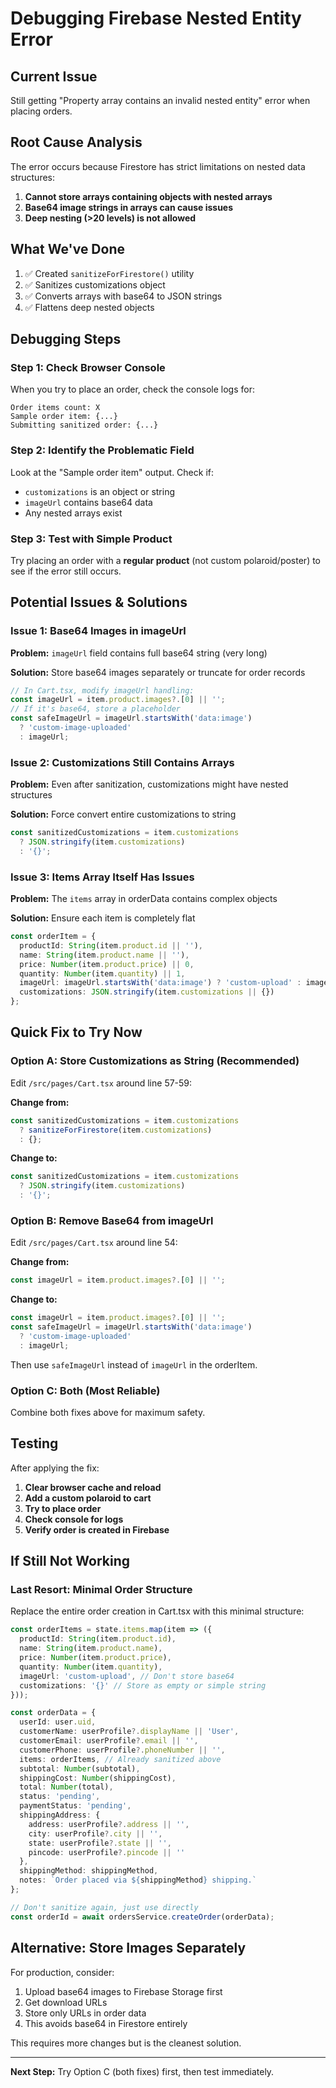 # Debugging Firebase Nested Entity Error

## Current Issue
Still getting "Property array contains an invalid nested entity" error when placing orders.

## Root Cause Analysis

The error occurs because Firestore has strict limitations on nested data structures:
1. **Cannot store arrays containing objects with nested arrays**
2. **Base64 image strings in arrays can cause issues**
3. **Deep nesting (>20 levels) is not allowed**

## What We've Done

1. ✅ Created `sanitizeForFirestore()` utility
2. ✅ Sanitizes customizations object
3. ✅ Converts arrays with base64 to JSON strings
4. ✅ Flattens deep nested objects

## Debugging Steps

### Step 1: Check Browser Console
When you try to place an order, check the console logs for:
```
Order items count: X
Sample order item: {...}
Submitting sanitized order: {...}
```

### Step 2: Identify the Problematic Field
Look at the "Sample order item" output. Check if:
- `customizations` is an object or string
- `imageUrl` contains base64 data
- Any nested arrays exist

### Step 3: Test with Simple Product
Try placing an order with a **regular product** (not custom polaroid/poster) to see if the error still occurs.

## Potential Issues & Solutions

### Issue 1: Base64 Images in imageUrl
**Problem:** `imageUrl` field contains full base64 string (very long)

**Solution:** Store base64 images separately or truncate for order records

```typescript
// In Cart.tsx, modify imageUrl handling:
const imageUrl = item.product.images?.[0] || '';
// If it's base64, store a placeholder
const safeImageUrl = imageUrl.startsWith('data:image') 
  ? 'custom-image-uploaded' 
  : imageUrl;
```

### Issue 2: Customizations Still Contains Arrays
**Problem:** Even after sanitization, customizations might have nested structures

**Solution:** Force convert entire customizations to string

```typescript
const sanitizedCustomizations = item.customizations 
  ? JSON.stringify(item.customizations)
  : '{}';
```

### Issue 3: Items Array Itself Has Issues
**Problem:** The `items` array in orderData contains complex objects

**Solution:** Ensure each item is completely flat

```typescript
const orderItem = {
  productId: String(item.product.id || ''),
  name: String(item.product.name || ''),
  price: Number(item.product.price) || 0,
  quantity: Number(item.quantity) || 1,
  imageUrl: imageUrl.startsWith('data:image') ? 'custom-upload' : imageUrl,
  customizations: JSON.stringify(item.customizations || {})
};
```

## Quick Fix to Try Now

### Option A: Store Customizations as String (Recommended)

Edit `/src/pages/Cart.tsx` around line 57-59:

**Change from:**
```typescript
const sanitizedCustomizations = item.customizations 
  ? sanitizeForFirestore(item.customizations)
  : {};
```

**Change to:**
```typescript
const sanitizedCustomizations = item.customizations 
  ? JSON.stringify(item.customizations)
  : '{}';
```

### Option B: Remove Base64 from imageUrl

Edit `/src/pages/Cart.tsx` around line 54:

**Change from:**
```typescript
const imageUrl = item.product.images?.[0] || '';
```

**Change to:**
```typescript
const imageUrl = item.product.images?.[0] || '';
const safeImageUrl = imageUrl.startsWith('data:image') 
  ? 'custom-image-uploaded' 
  : imageUrl;
```

Then use `safeImageUrl` instead of `imageUrl` in the orderItem.

### Option C: Both (Most Reliable)

Combine both fixes above for maximum safety.

## Testing

After applying the fix:

1. **Clear browser cache and reload**
2. **Add a custom polaroid to cart**
3. **Try to place order**
4. **Check console for logs**
5. **Verify order is created in Firebase**

## If Still Not Working

### Last Resort: Minimal Order Structure

Replace the entire order creation in Cart.tsx with this minimal structure:

```typescript
const orderItems = state.items.map(item => ({
  productId: String(item.product.id),
  name: String(item.product.name),
  price: Number(item.product.price),
  quantity: Number(item.quantity),
  imageUrl: 'custom-upload', // Don't store base64
  customizations: '{}' // Store as empty or simple string
}));

const orderData = {
  userId: user.uid,
  customerName: userProfile?.displayName || 'User',
  customerEmail: userProfile?.email || '',
  customerPhone: userProfile?.phoneNumber || '',
  items: orderItems, // Already sanitized above
  subtotal: Number(subtotal),
  shippingCost: Number(shippingCost),
  total: Number(total),
  status: 'pending',
  paymentStatus: 'pending',
  shippingAddress: {
    address: userProfile?.address || '',
    city: userProfile?.city || '',
    state: userProfile?.state || '',
    pincode: userProfile?.pincode || ''
  },
  shippingMethod: shippingMethod,
  notes: `Order placed via ${shippingMethod} shipping.`
};

// Don't sanitize again, just use directly
const orderId = await ordersService.createOrder(orderData);
```

## Alternative: Store Images Separately

For production, consider:
1. Upload base64 images to Firebase Storage first
2. Get download URLs
3. Store only URLs in order data
4. This avoids base64 in Firestore entirely

This requires more changes but is the cleanest solution.

---

**Next Step:** Try Option C (both fixes) first, then test immediately.
